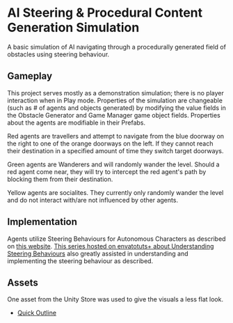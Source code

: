# AI Steering & Procedural Content Generation Simulation
A basic simulation of AI navigating through a procedurally generated field of obstacles using steering behaviour. 

## Gameplay
This project serves mostly as a demonstration simulation; there is no player interaction when in Play mode. Properties of the simulation are changeable (such as # of agents and objects generated) by modifying the value fields in the Obstacle Generator and Game Manager game object fields. Properties about the agents are modifiable in their Prefabs.

Red agents are travellers and attempt to navigate from the blue doorway on the right to one of the orange doorways on the left. If they cannot reach their destination in a specified amount of time they switch target doorways.

Green agents are Wanderers and will randomly wander the level. Should a red agent come near, they will try to intercept the red agent's path by blocking them from their destination.

Yellow agents are socialites. They currently only randomly wander the level and do not interact with/are not influenced by other agents.

## Implementation
Agents utilize Steering Behaviours for Autonomous Characters as described on [this website](https://www.red3d.com/cwr/steer/gdc99/). [This series hosted on envatotuts+ about Understanding Steering Behaviours](https://gamedevelopment.tutsplus.com/series/understanding-steering-behaviors--gamedev-12732) also greatly assisted in understanding and implementing the steering behaviour as described.

## Assets
One asset from the Unity Store was used to give the visuals a less flat look.
* [Quick Outline](https://assetstore.unity.com/packages/tools/particles-effects/quick-outline-115488)
